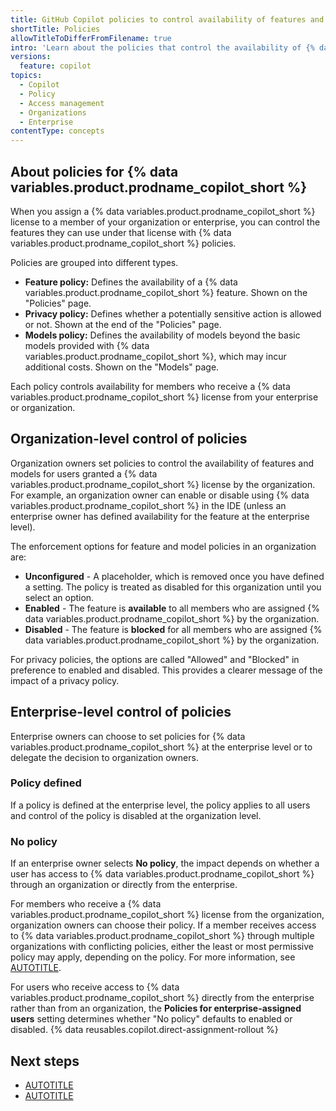 ```yaml
---
title: GitHub Copilot policies to control availability of features and models
shortTitle: Policies
allowTitleToDifferFromFilename: true
intro: 'Learn about the policies that control the availability of {% data variables.product.prodname_copilot %} features and models for users granted a license through your organization or an organization in your enterprise.'
versions:
  feature: copilot
topics:
  - Copilot
  - Policy
  - Access management
  - Organizations
  - Enterprise
contentType: concepts
---
```


## About policies for {% data variables.product.prodname_copilot_short %}

When you assign a {% data variables.product.prodname_copilot_short %} license to a member of your organization or enterprise, you can control the features they can use under that license with {% data variables.product.prodname_copilot_short %} policies.

Policies are grouped into different types.

* **Feature policy:** Defines the availability of a {% data variables.product.prodname_copilot_short %} feature. Shown on the "Policies" page.
* **Privacy policy:** Defines whether a potentially sensitive action is allowed or not. Shown at the end of the "Policies" page.
* **Models policy:** Defines the availability of models beyond the basic models provided with {% data variables.product.prodname_copilot_short %}, which may incur additional costs. Shown on the "Models" page.

Each policy controls availability for members who receive a {% data variables.product.prodname_copilot_short %} license from your enterprise or organization.

## Organization-level control of policies

Organization owners set policies to control the availability of features and models for users granted a {% data variables.product.prodname_copilot_short %} license by the organization. For example, an organization owner can enable or disable using {% data variables.product.prodname_copilot_short %} in the IDE (unless an enterprise owner has defined availability for the feature at the enterprise level).

The enforcement options for feature and model policies in an organization are:

* **Unconfigured** - A placeholder, which is removed once you have defined a setting. The policy is treated as disabled for this organization until you select an option.
* **Enabled** - The feature is **available** to all members who are assigned {% data variables.product.prodname_copilot_short %} by the organization.
* **Disabled** - The feature is **blocked** for all members who are assigned {% data variables.product.prodname_copilot_short %} by the organization.

For privacy policies, the options are called "Allowed" and "Blocked" in preference to enabled and disabled. This provides a clearer message of the impact of a privacy policy.

## Enterprise-level control of policies

Enterprise owners can choose to set policies for {% data variables.product.prodname_copilot_short %} at the enterprise level or to delegate the decision to organization owners.

### Policy defined

If a policy is defined at the enterprise level, the policy applies to all users and control of the policy is disabled at the organization level.

### No policy

If an enterprise owner selects **No policy**, the impact depends on whether a user has access to {% data variables.product.prodname_copilot_short %} through an organization or directly from the enterprise.

For members who receive a {% data variables.product.prodname_copilot_short %} license from the organization, organization owners can choose their policy. If a member receives access to {% data variables.product.prodname_copilot_short %} through multiple organizations with conflicting policies, either the least or most permissive policy may apply, depending on the policy. For more information, see [AUTOTITLE](/copilot/reference/feature-availability-enterprise).

For users who receive access to {% data variables.product.prodname_copilot_short %} directly from the enterprise rather than from an organization, the **Policies for enterprise-assigned users** setting determines whether "No policy" defaults to enabled or disabled. {% data reusables.copilot.direct-assignment-rollout %}

## Next steps

* [AUTOTITLE](/copilot/how-tos/administer/organizations/managing-policies-for-copilot-in-your-organization)
* [AUTOTITLE](/copilot/how-tos/administer/enterprises/managing-policies-and-features-for-copilot-in-your-enterprise)

